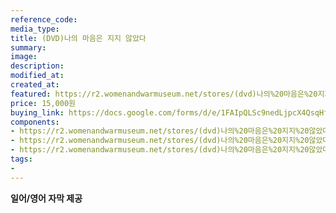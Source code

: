 ```yaml
---
reference_code:
media_type:
title: (DVD)나의 마음은 지지 않았다
summary:
image:
description:
modified_at:
created_at:
featured: https://r2.womenandwarmuseum.net/stores/(dvd)나의%20마음은%20지지%20않았다/19_DVD나의마음은지지않았다%20(1)r.jpg
price: 15,000원
buying_link: https://docs.google.com/forms/d/e/1FAIpQLSc9nedLjpcX4QsqHfsDClSUvnY_z8JjKZMrkfDJmnqozNUliA/viewform
components:
- https://r2.womenandwarmuseum.net/stores/(dvd)나의%20마음은%20지지%20않았다/19_DVD나의마음은지지않았다%20(1)r.jpg
- https://r2.womenandwarmuseum.net/stores/(dvd)나의%20마음은%20지지%20않았다/19_DVD나의마음은지지않았다%20(2)r.jpg
- https://r2.womenandwarmuseum.net/stores/(dvd)나의%20마음은%20지지%20않았다/19_DVD나의마음은지지않았다%20(3)r.jpg
tags:
-
---
```

 
**일어/영어 자막 제공**